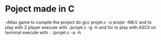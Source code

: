 # Poject made in C 

-Attax game to compile the project do gcc projet.c -o projet -lMLV and  to play with 2 player execute with ./projet.c -g -h and for to play with  ASCII on terminal execute with  : ./projet.c -a -h
